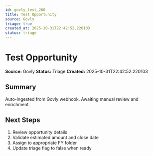 ```yaml
---
id: govly_test_260
title: Test Opportunity
source: Govly
triage: true
created_at: 2025-10-31T22:42:52.220103
status: triage
---
```


# Test Opportunity

**Source:** Govly
**Status:** Triage
**Created:** 2025-10-31T22:42:52.220103

## Summary

Auto-ingested from Govly webhook. Awaiting manual review and enrichment.

## Next Steps

1. Review opportunity details
2. Validate estimated amount and close date
3. Assign to appropriate FY folder
4. Update triage flag to false when ready
